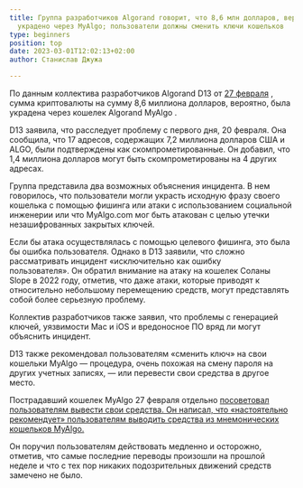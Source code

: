 ```yaml
---
title: Группа разработчиков Algorand говорит, что 8,6 млн долларов, вероятно,
  украдено через MyAlgo; пользователи должны сменить ключи кошельков
type: beginners
position: top
date: 2023-03-01T12:02:13+02:00
author: Станислав Джужа

---
```

По данным коллектива разработчиков Algorand D13 от [27 февраля](https://d13.co/algorand-20-02-2023-thefts-preliminary-advisory-report/) , сумма криптовалюты на сумму 8,6 миллиона долларов, вероятно, была украдена через кошелек Algorand MyAlgo .

D13 заявила, что расследует проблему с первого дня, 20 февраля. Она сообщила, что 17 адресов, содержащих 7,2 миллиона долларов США и ALGO, были подтверждены как скомпрометированные. Он добавил, что 1,4 миллиона долларов могут быть скомпрометированы на 4 других адресах.

Группа представила два возможных объяснения инцидента. В нем говорилось, что пользователи могли украсть исходную фразу своего кошелька с помощью фишинга или атаки с использованием социальной инженерии или что MyAlgo.com мог быть атакован с целью утечки незашифрованных закрытых ключей.

Если бы атака осуществлялась с помощью целевого фишинга, это была бы ошибка пользователя. Однако в D13 заявили, что сложно рассматривать инцидент «исключительно как ошибку пользователя». Он обратил внимание на атаку на кошелек Соланы Slope в 2022 году, отметив, что даже атаки, которые приводят к относительно небольшому перемещению средств, могут представлять собой более серьезную проблему.

Коллектив разработчиков также заявил, что проблемы с генерацией ключей, уязвимости Mac и iOS и вредоносное ПО вряд ли могут объяснить инцидент.

D13 также рекомендовал пользователям «сменить ключ» на свои кошельки MyAlgo — процедура, очень похожая на смену пароля на других учетных записях, — или перевести свои средства в другое место.

Пострадавший кошелек MyAlgo 27 февраля отдельно [посоветовал пользователям вывести свои средства. Он написал, что «настоятельно рекомендует» пользователям выводить средства из мнемонических кошельков MyAlgo.](https://twitter.com/myalgo_/status/1630185695791706120)

Он поручил пользователям действовать медленно и осторожно, отметив, что самые последние переводы произошли на прошлой неделе и что с тех пор никаких подозрительных движений средств замечено не было.